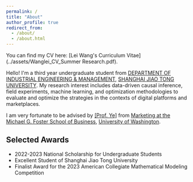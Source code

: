 ```yaml
---
permalink: /
title: "About"
author_profile: true
redirect_from: 
  - /about/
  - /about.html
---
```


You can find my CV here: [Lei Wang's Curriculum Vitae](../assets/Wanglei_CV_Summer Research.pdf).

Hello! I'm a third year undergraduate student from [DEPARTMENT OF INDUSTRIAL ENGINEERING & MANAGEMENT](https://ieem.sjtu.edu.cn/), [SHANGHAI JIAO TONG UNIVERSITY](https://www.sjtu.edu.cn/). My research interest includes data-driven causal inference, field experiments, machine learning, and optimization methodologies to evaluate and optimize the strategies in the contexts of digital platforms and marketplaces.

I am very fortunate to be advised by [[Prof. Ye]](https://zikunye.com/) from [Marketing at the Michael G. Foster School of Business](https://foster.uw.edu/), [University of Washington](https://www.washington.edu/). 

Selected Awards
------
* 2022-2023 National Scholarship for Undergraduate Students
* Excellent Student of Shanghai Jiao Tong University
* Finalist Award for the 2023 American Collegiate Mathematical Modeling Competition
